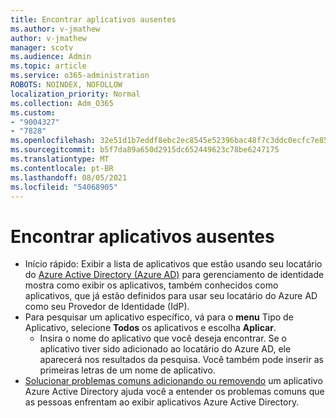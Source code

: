```yaml
---
title: Encontrar aplicativos ausentes
ms.author: v-jmathew
author: v-jmathew
manager: scotv
ms.audience: Admin
ms.topic: article
ms.service: o365-administration
ROBOTS: NOINDEX, NOFOLLOW
localization_priority: Normal
ms.collection: Adm_O365
ms.custom:
- "9004327"
- "7828"
ms.openlocfilehash: 32e51d1b7eddf8ebc2ec8545e52396bac48f7c3ddc0ecfc7e85aea50ed5c452a
ms.sourcegitcommit: b5f7da89a650d2915dc652449623c78be6247175
ms.translationtype: MT
ms.contentlocale: pt-BR
ms.lasthandoff: 08/05/2021
ms.locfileid: "54068905"
---
```

# <a name="find-missing-applications"></a>Encontrar aplicativos ausentes

- Início rápido: Exibir a lista de aplicativos que estão usando seu locatário do [Azure Active Directory (Azure AD)](https://docs.microsoft.com/azure/active-directory/manage-apps/view-applications-portal) para gerenciamento de identidade mostra como exibir os aplicativos, também conhecidos como aplicativos, que já estão definidos para usar seu locatário do Azure AD como seu Provedor de Identidade (IdP).
- Para pesquisar um aplicativo específico, vá para o **menu** Tipo de Aplicativo, selecione **Todos** os aplicativos e escolha **Aplicar**.
  - Insira o nome do aplicativo que você deseja encontrar. Se o aplicativo tiver sido adicionado ao locatário do Azure AD, ele aparecerá nos resultados da pesquisa. Você também pode inserir as primeiras letras de um nome de aplicativo.
- [Solucionar problemas comuns adicionando ou removendo](https://docs.microsoft.com/azure/active-directory/manage-apps/troubleshoot-adding-apps) um aplicativo Azure Active Directory ajuda você a entender os problemas comuns que as pessoas enfrentam ao exibir aplicativos Azure Active Directory.
